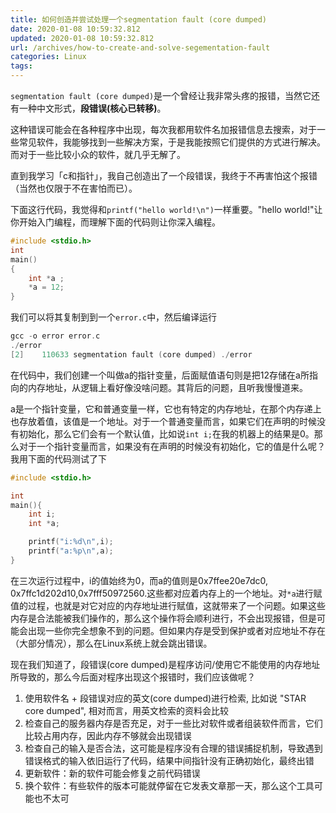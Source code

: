 ```yaml
---
title: 如何创造并尝试处理一个segmentation fault (core dumped)
date: 2020-01-08 10:59:32.812
updated: 2020-01-08 10:59:32.812
url: /archives/how-to-create-and-solve-segementation-fault
categories: Linux
tags: 
---
```


`segmentation fault (core dumped)`是一个曾经让我非常头疼的报错，当然它还有一种中文形式，**段错误(核心已转移)**。

这种错误可能会在各种程序中出现，每次我都用软件名加报错信息去搜索，对于一些常见软件，我能够找到一些解决方案，于是我能按照它们提供的方式进行解决。而对于一些比较小众的软件，就几乎无解了。

直到我学习「c和指针」，我自己创造出了一个段错误，我终于不再害怕这个报错（当然也仅限于不在害怕而已）。

下面这行代码，我觉得和`printf("hello world!\n")`一样重要。"hello world!"让你开始入门编程，而理解下面的代码则让你深入编程。

```c
#include <stdio.h>
int
main()
{
    int *a ;
    *a = 12;
}
```

我们可以将其复制到到一个`error.c`中，然后编译运行

```c
gcc -o error error.c
./error
[2]    110633 segmentation fault (core dumped) ./error
```

在代码中，我们创建一个叫做a的指针变量，后面赋值语句则是把12存储在a所指向的内存地址，从逻辑上看好像没啥问题。其背后的问题，且听我慢慢道来。

a是一个指针变量，它和普通变量一样，它也有特定的内存地址，在那个内存递上也存放着值，该值是一个地址。对于一个普通变量而言，如果它们在声明的时候没有初始化，那么它们会有一个默认值，比如说`int i;`在我的机器上的结果是0。那么对于一个指针变量而言，如果没有在声明的时候没有初始化，它的值是什么呢？我用下面的代码测试了下

```c
#include <stdio.h>

int
main(){
    int i;
    int *a;

    printf("i:%d\n",i);
    printf("a:%p\n",a);
}
```

在三次运行过程中，i的值始终为0，而a的值则是0x7ffee20e7dc0, 0x7ffc1d202d10,0x7fff50972560.这些都对应着内存上的一个地址。对`*a`进行赋值的过程，也就是对它对应的内存地址进行赋值，这就带来了一个问题。如果这些内存是合法能被我们操作的，那么这个操作将会顺利进行，不会出现报错，但是可能会出现一些你完全想象不到的问题。但如果内存是受到保护或者对应地址不存在（大部分情况），那么在Linux系统上就会跳出错误。

现在我们知道了，段错误(core dumped)是程序访问/使用它不能使用的内存地址所导致的，那么今后面对程序出现这个报错时，我们应该做呢？

1. 使用软件名 + 段错误对应的英文(core dumped)进行检索,  比如说 "STAR core dumped", 相对而言，用英文检索的资料会比较
1. 检查自己的服务器内存是否充足，对于一些比对软件或者组装软件而言，它们比较占用内存，因此内存不够就会出现错误
1. 检查自己的输入是否合法，这可能是程序没有合理的错误捕捉机制，导致遇到错误格式的输入依旧运行了代码，结果中间指针没有正确初始化，最终出错
1. 更新软件：新的软件可能会修复之前代码错误
1. 换个软件：有些软件的版本可能就停留在它发表文章那一天，那么这个工具可能也不太可


